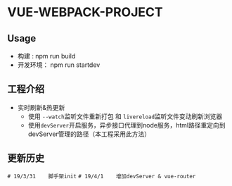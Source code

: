 # **VUE-WEBPACK-PROJECT**

## Usage
- 构建 : npm run build
- 开发环境： npm run startdev

## 工程介绍
- 实时刷新&热更新
    - 使用 `--watch`监听文件重新打包 和 `livereload`监听文件变动刷新浏览器
    - 使用`devServer`开启服务，异步接口代理到node服务，html路径重定向到devServer管理的路径（本工程采用此方法）

## 更新历史
`# 19/3/31    脚手架init`
`# 19/4/1    增加devServer & vue-router`


